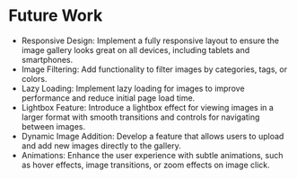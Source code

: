 # Future Work

- Responsive Design: Implement a fully responsive layout to ensure the image gallery looks great on all devices, including tablets and smartphones.
- Image Filtering: Add functionality to filter images by categories, tags, or colors.
- Lazy Loading: Implement lazy loading for images to improve performance and reduce initial page load time.
- Lightbox Feature: Introduce a lightbox effect for viewing images in a larger format with smooth transitions and controls for navigating between images.
- Dynamic Image Addition: Develop a feature that allows users to upload and add new images directly to the gallery.
- Animations: Enhance the user experience with subtle animations, such as hover effects, image transitions, or zoom effects on image click.
